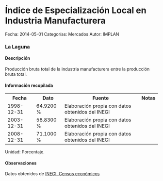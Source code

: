 Índice de Especialización Local en Industria Manufacturera
=====

Fecha: 2014-05-01
Categorías: Mercados
Autor: IMPLAN

### La Laguna

#### Descripción

Producción bruta total de la industria manufacturera entre la producción bruta total.

#### Información recopilada

<table class="table table-hover table-bordered">
  <tr><th>Fecha</th><th>Dato</th><th>Fuente</th><th>Notas</th></tr>
  <tr><td>1998-12-31</td><td>64.9200 %</td><td>Elaboración propia con datos obtenidos del INEGI</td><td></td></tr>
  <tr><td>2003-12-31</td><td>58.8300 %</td><td>Elaboración propia con datos obtenidos del INEGI</td><td></td></tr>
  <tr><td>2008-12-31</td><td>71.1000 %</td><td>Elaboración propia con datos obtenidos del INEGI</td><td></td></tr>
</table>

Unidad: Porcentaje.

#### Observaciones

Datos obtenidos de [INEGI. Censos económicos](http://www3.inegi.org.mx/sistemas/saic/)
